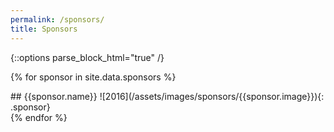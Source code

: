 ```yaml
---
permalink: /sponsors/
title: Sponsors
---
```


{::options parse_block_html="true" /}

{% for sponsor in site.data.sponsors %}
<div>
## {{sponsor.name}}
![2016](/assets/images/sponsors/{{sponsor.image}}){: .sponsor}
</div>
{% endfor %}

